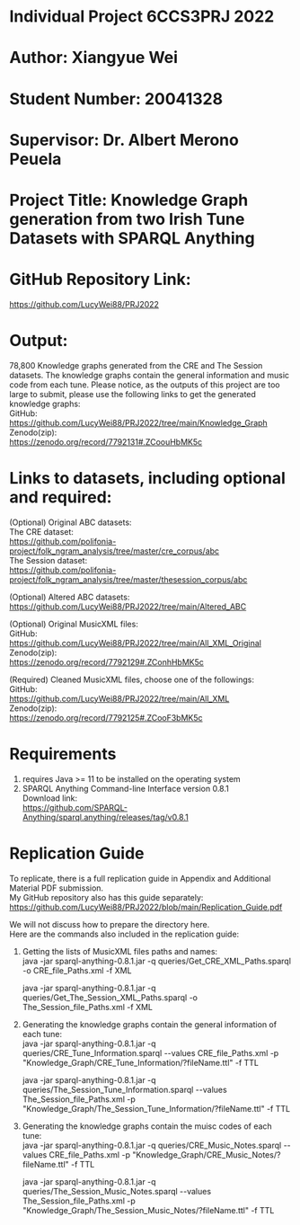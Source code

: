 # Individual Project 6CCS3PRJ 2022
# Author: Xiangyue Wei
# Student Number: 20041328
# Supervisor: Dr. Albert Merono Peuela
# Project Title: Knowledge Graph generation from two Irish Tune Datasets with SPARQL Anything
# GitHub Repository Link:   
https://github.com/LucyWei88/PRJ2022  

# Output:
78,800 Knowledge graphs generated from the CRE and The Session datasets.
The knowledge graphs contain the general information and music code from each tune.
Please notice, as the outputs of this project are too large to submit,
please use the following links to get the generated knowledge graphs:  
  GitHub:  
     https://github.com/LucyWei88/PRJ2022/tree/main/Knowledge_Graph  
  Zenodo(zip):  
     https://zenodo.org/record/7792131#.ZCoouHbMK5c  

# Links to datasets, including optional and required:
(Optional) Original ABC datasets:  
The CRE dataset:  
    https://github.com/polifonia-project/folk_ngram_analysis/tree/master/cre_corpus/abc  
The Session dataset:  
    https://github.com/polifonia-project/folk_ngram_analysis/tree/master/thesession_corpus/abc  

(Optional) Altered ABC datasets:  
    https://github.com/LucyWei88/PRJ2022/tree/main/Altered_ABC  

(Optional) Original MusicXML files:  
GitHub:  
    https://github.com/LucyWei88/PRJ2022/tree/main/All_XML_Original  
Zenodo(zip):  
    https://zenodo.org/record/7792129#.ZConhHbMK5c  

(Required) Cleaned MusicXML files, choose one of the followings:  
GitHub:  
    https://github.com/LucyWei88/PRJ2022/tree/main/All_XML  
Zenodo(zip):  
    https://zenodo.org/record/7792125#.ZCooF3bMK5c  

# Requirements
1. requires Java >= 11 to be installed on the operating system
2. SPARQL Anything Command-line Interface version 0.8.1  
   Download link:  
      https://github.com/SPARQL-Anything/sparql.anything/releases/tag/v0.8.1

# Replication Guide
To replicate, there is a full replication guide in Appendix and Additional Material PDF submission.  
My GitHub repository also has this guide separately:  
    https://github.com/LucyWei88/PRJ2022/blob/main/Replication_Guide.pdf  

We will not discuss how to prepare the directory here.  
Here are the commands also included in the replication guide:  
1. Getting the lists of MusicXML files paths and names:  
      java -jar sparql-anything-0.8.1.jar -q queries/Get_CRE_XML_Paths.sparql -o CRE_file_Paths.xml -f XML    

      java -jar sparql-anything-0.8.1.jar -q queries/Get_The_Session_XML_Paths.sparql -o The_Session_file_Paths.xml -f XML  
2. Generating the knowledge graphs contain the general information of each tune:  
      java -jar sparql-anything-0.8.1.jar -q queries/CRE_Tune_Information.sparql --values CRE_file_Paths.xml -p "Knowledge_Graph/CRE_Tune_Information/?fileName.ttl" -f TTL  

      java -jar sparql-anything-0.8.1.jar -q queries/The_Session_Tune_Information.sparql --values The_Session_file_Paths.xml -p "Knowledge_Graph/The_Session_Tune_Information/?fileName.ttl" -f TTL  
3. Generating the knowledge graphs contain the muisc codes of each tune:  
      java -jar sparql-anything-0.8.1.jar -q queries/CRE_Music_Notes.sparql --values CRE_file_Paths.xml -p "Knowledge_Graph/CRE_Music_Notes/?fileName.ttl" -f TTL  

      java -jar sparql-anything-0.8.1.jar -q queries/The_Session_Music_Notes.sparql --values The_Session_file_Paths.xml -p "Knowledge_Graph/The_Session_Music_Notes/?fileName.ttl" -f TTL
